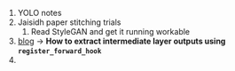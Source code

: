 1. YOLO notes
2. Jaisidh paper stitching trials
	1. Read StyleGAN and get it running workable
3. [blog](https://discuss.pytorch.org/t/how-can-i-extract-intermediate-layer-output-from-loaded-cnn-model/77301/27) $\rightarrow$ **How to extract intermediate layer outputs using `register_forward_hook`**
4. 